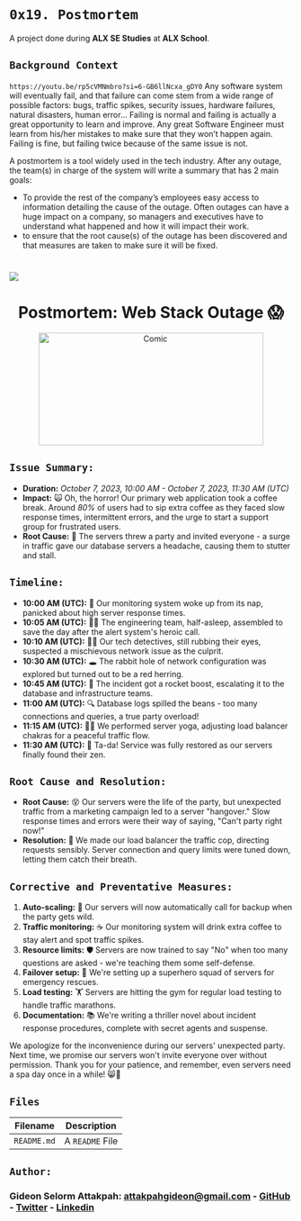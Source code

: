 # `0x19. Postmortem`
A project done during **ALX SE Studies** at **ALX School**.

## `Background Context`
`https://youtu.be/rp5cVMNmbro?si=6-GB6llNcxa_gDY0`
Any software system will eventually fail, and that failure can come stem from a wide range of possible factors: bugs, traffic spikes, security issues, hardware failures, natural disasters, human error… Failing is normal and failing is actually a great opportunity to learn and improve. Any great Software Engineer must learn from his/her mistakes to make sure that they won’t happen again. Failing is fine, but failing twice because of the same issue is not.

A postmortem is a tool widely used in the tech industry. After any outage, the team(s) in charge of the system will write a summary that has 2 main goals:
* To provide the rest of the company’s employees easy access to information detailing the cause of the outage. Often outages can have a huge impact on a company, so managers and executives have to understand what happened and how it will impact their work.
* to ensure that the root cause(s) of the outage has been discovered and that measures are taken to make sure it will be fixed.

#
![](https://i.imgflip.com/7f2140.jpg)

<div align="center">
  <h1>Postmortem: Web Stack Outage 😱</h1>

  <img src="https://encrypted-tbn0.gstatic.com/images?q=tbn:ANd9GcROHD9epLsedok1E8iv-AjG1T-ZDPDlm6C_tzGjmTJ8XQ&s" alt="Comic" width="400" height="200">
</div>

## `Issue Summary:`
- **Duration:** *October 7, 2023, 10:00 AM - October 7, 2023, 11:30 AM (UTC)*
- **Impact:** 🙀 Oh, the horror! Our primary web application took a coffee break. Around *80%* of users had to sip extra coffee as they faced slow response times, intermittent errors, and the urge to start a support group for frustrated users.
- **Root Cause:** 🤯 The servers threw a party and invited everyone - a surge in traffic gave our database servers a headache, causing them to stutter and stall.

## `Timeline:`
- **10:00 AM (UTC):** 🚨 Our monitoring system woke up from its nap, panicked about high server response times.
- **10:05 AM (UTC):** 🦸‍♂️ The engineering team, half-asleep, assembled to save the day after the alert system's heroic call.
- **10:10 AM (UTC):** 🕵️‍♂️ Our tech detectives, still rubbing their eyes, suspected a mischievous network issue as the culprit.
- **10:30 AM (UTC):** 🕳️ The rabbit hole of network configuration was explored but turned out to be a red herring.
- **10:45 AM (UTC):** 🚀 The incident got a rocket boost, escalating it to the database and infrastructure teams.
- **11:00 AM (UTC):** 🔍 Database logs spilled the beans - too many connections and queries, a true party overload!
- **11:15 AM (UTC):** 🧘‍♀️ We performed server yoga, adjusting load balancer chakras for a peaceful traffic flow.
- **11:30 AM (UTC):** 🎉 Ta-da! Service was fully restored as our servers finally found their zen.

## `Root Cause and Resolution:`
- **Root Cause:** 😵 Our servers were the life of the party, but unexpected traffic from a marketing campaign led to a server "hangover." Slow response times and errors were their way of saying, "Can't party right now!"
- **Resolution:** 🚦 We made our load balancer the traffic cop, directing requests sensibly. Server connection and query limits were tuned down, letting them catch their breath.

## `Corrective and Preventative Measures:`
1. **Auto-scaling:** 🚀 Our servers will now automatically call for backup when the party gets wild.
2. **Traffic monitoring:** ☕ Our monitoring system will drink extra coffee to stay alert and spot traffic spikes.
3. **Resource limits:** 🛡️ Servers are now trained to say "No" when too many questions are asked - we're teaching them some self-defense.
4. **Failover setup:** 💪 We're setting up a superhero squad of servers for emergency rescues.
5. **Load testing:** 🏋️ Servers are hitting the gym for regular load testing to handle traffic marathons.
6. **Documentation:** 📚 We're writing a thriller novel about incident response procedures, complete with secret agents and suspense.

We apologize for the inconvenience during our servers' unexpected party. Next time, we promise our servers won't invite everyone over without permission. Thank you for your patience, and remember, even servers need a spa day once in a while! 😸🌟


## `Files`

| Filename | Description |
| -------- | ----------- |
| `README.md` | A `README` File |

## `Author:`
### Gideon Selorm Attakpah: <attakpahgideon@gmail.com> - [GitHub](https://github.com/iamgideonchrist) - [Twitter](https://twitter.com/iamgideonchrist) - [Linkedin](https://www.linkedin.com/in/iamgideonchrist/)
